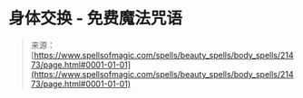 <!--yml

category: 未分类

date: 2024-06-12 19:04:59

-->

# 身体交换 - 免费魔法咒语

> 来源：[https://www.spellsofmagic.com/spells/beauty_spells/body_spells/21473/page.html#0001-01-01](https://www.spellsofmagic.com/spells/beauty_spells/body_spells/21473/page.html#0001-01-01)
